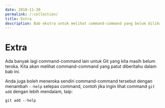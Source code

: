 ```yaml
---
date: 2018-11-30
permalink: /:collection/
title: Extra
description: Bab ekstra untuk melihat command-command yang belum dilihat tetapi patut diberitahu.
---
```


# Extra

Ada banyak lagi command-command lain untuk Git yang kita masih belum teroka.
Kita akan melihat command-command yang patut diberitahu dalam bab ini.

Anda juga boleh meneroka sendiri command-command tersebut dengan menambah
`--help` selepas command, contoh jika ingin lihat command `git add` dengan lebih
mendalam, taip:

```
git add --help
```
